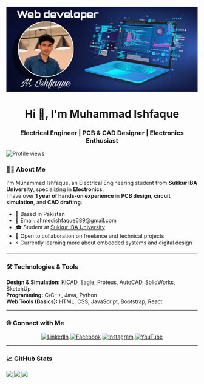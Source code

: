 ![logo](https://github.com/ishfaque-k4/ishfaque-k4/blob/main/Picsart_24-07-04_17-03-24-683.jpg)

<h1 align="center">Hi 👋, I'm Muhammad Ishfaque</h1>
<h3 align="center">Electrical Engineer | PCB & CAD Designer | Electronics Enthusiast</h3>

<p align="left">
  <img src="https://komarev.com/ghpvc/?username=ishfaque-k4&label=Profile%20views&color=0e75b6&style=flat" alt="Profile views" />
</p>

### 👨‍💻 About Me

I'm Muhammad Ishfaque, an Electrical Engineering student from **Sukkur IBA University**, specializing in **Electronics**.  
I have over **1 year of hands-on experience** in **PCB design**, **circuit simulation**, and **CAD drafting**.

- 📍 Based in Pakistan  
- 📧 Email: [ahmedishfaque689@gmail.com](mailto:ahmedishfaque689@gmail.com)  
- 🎓 Student at [Sukkur IBA University](https://www.iba-suk.edu.pk/)  
- 🤝 Open to collaboration on freelance and technical projects  
- ⚡ Currently learning more about embedded systems and digital design

---

### 🛠️ Technologies & Tools

**Design & Simulation:** KiCAD, Eagle, Proteus, AutoCAD, SolidWorks, SketchUp  
**Programming:** C/C++, Java, Python  
**Web Tools (Basics):** HTML, CSS, JavaScript, Bootstrap, React  

---

### 🌐 Connect with Me

<p align="center">
  <a href="https://linkedin.com/in/ishfaque-ammar-b65b8a2a9" target="blank">
    <img align="center" src="https://raw.githubusercontent.com/rahuldkjain/github-profile-readme-generator/master/src/images/icons/Social/linked-in-alt.svg" alt="LinkedIn" height="30" width="40" />
  </a>
  <a href="https://fb.com/muhammad ishfaque" target="blank">
    <img align="center" src="https://raw.githubusercontent.com/rahuldkjain/github-profile-readme-generator/master/src/images/icons/Social/facebook.svg" alt="Facebook" height="30" width="40" />
  </a>
  <a href="https://instagram.com/ishfaque_k4" target="blank">
    <img align="center" src="https://raw.githubusercontent.com/rahuldkjain/github-profile-readme-generator/master/src/images/icons/Social/instagram.svg" alt="Instagram" height="30" width="40" />
  </a>
  <a href="https://www.youtube.com/c/ishfaque_k4" target="blank">
    <img align="center" src="https://raw.githubusercontent.com/rahuldkjain/github-profile-readme-generator/master/src/images/icons/Social/youtube.svg" alt="YouTube" height="30" width="40" />
  </a>
</p>

---

### 📈 GitHub Stats

<a href="https://github.com/ishfaque-k4">
  <img src="https://github-readme-stats.vercel.app/api?username=ishfaque-k4&show_icons=true&theme=dark&bg_color=1c1917&hide_border=true" />
</a>
<a href="https://github.com/ishfaque-k4">
  <img src="https://github-readme-streak-stats.herokuapp.com/?user=ishfaque-k4&theme=dark&hide_border=true" />
</a>
<a href="https://github.com/ishfaque-k4">
  <img src="https://github-readme-stats.vercel.app/api/top-langs/?username=ishfaque-k4&langs_count=8&theme=dark&layout=compact&bg_color=1c1917&hide_border=true" />
</a>
